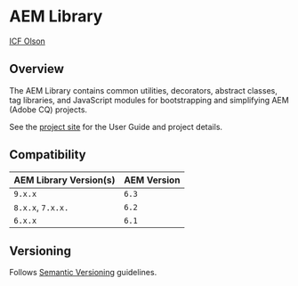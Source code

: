 # AEM Library

[ICF Olson](http://www.icfolson.com)

## Overview

The AEM Library contains common utilities, decorators, abstract classes, tag libraries, and JavaScript modules for bootstrapping and simplifying AEM (Adobe CQ) projects.

See the [project site](http://code.digitalatolson.com/aem-library) for the User Guide and project details.

## Compatibility

AEM Library Version(s) | AEM Version
------------ | -------------
`9.x.x` | `6.3` 
`8.x.x`, `7.x.x.` | `6.2`
`6.x.x` | `6.1`

## Versioning

Follows [Semantic Versioning](http://semver.org/) guidelines.